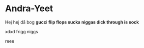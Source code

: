 ﻿# Andra-Yeet
Hej hej då bog
**gucci flip flops sucka niggas dick through is sock**

xdxd frigg niggs

reee